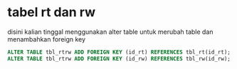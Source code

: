 # tabel rt dan rw

disini kalian tinggal menggunakan alter table untuk merubah table dan menambahkan foreign key

```sql
ALTER TABLE tbl_rtrw ADD FOREIGN KEY (id_rt) REFERENCES tbl_rt(id_rt);
ALTER TABLE tbl_rtrw ADD FOREIGN KEY (id_rw) REFERENCES tbl_rw(id_rw);
```